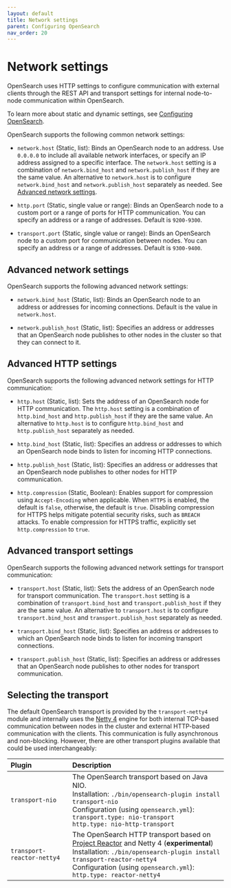 ```yaml
---
layout: default
title: Network settings
parent: Configuring OpenSearch
nav_order: 20
---
```


# Network settings

OpenSearch uses HTTP settings to configure communication with external clients through the REST API and transport settings for internal node-to-node communication within OpenSearch.

To learn more about static and dynamic settings, see [Configuring OpenSearch]({{site.url}}{{site.baseurl}}/install-and-configure/configuring-opensearch/index/).

OpenSearch supports the following common network settings:

- `network.host` (Static, list): Binds an OpenSearch node to an address. Use `0.0.0.0` to include all available network interfaces, or specify an IP address assigned to a specific interface. The `network.host` setting is a combination of `network.bind_host` and `network.publish_host` if they are the same value. An alternative to `network.host` is to configure `network.bind_host` and `network.publish_host` separately as needed. See [Advanced network settings](#advanced-network-settings).

- `http.port` (Static, single value or range): Binds an OpenSearch node to a custom port or a range of ports for HTTP communication. You can specify an address or a range of addresses. Default is `9200-9300`.

- `transport.port` (Static, single value or range): Binds an OpenSearch node to a custom port for communication between nodes. You can specify an address or a range of addresses. Default is `9300-9400`.

## Advanced network settings

OpenSearch supports the following advanced network settings:

- `network.bind_host` (Static, list): Binds an OpenSearch node to an address or addresses for incoming connections. Default is the value in `network.host`. 

- `network.publish_host` (Static, list): Specifies an address or addresses that an OpenSearch node publishes to other nodes in the cluster so that they can connect to it.

## Advanced HTTP settings

OpenSearch supports the following advanced network settings for HTTP communication:

- `http.host` (Static, list): Sets the address of an OpenSearch node for HTTP communication. The `http.host` setting is a combination of `http.bind_host` and `http.publish_host` if they are the same value. An alternative to `http.host` is to configure `http.bind_host` and `http.publish_host` separately as needed. 

- `http.bind_host` (Static, list): Specifies an address or addresses to which an OpenSearch node binds to listen for incoming HTTP connections. 

- `http.publish_host` (Static, list): Specifies an address or addresses that an OpenSearch node publishes to other nodes for HTTP communication.

- `http.compression` (Static, Boolean): Enables support for compression using `Accept-Encoding` when applicable. When `HTTPS` is enabled, the default is `false`, otherwise, the default is `true`. Disabling compression for HTTPS helps mitigate potential security risks, such as `BREACH` attacks. To enable compression for HTTPS traffic, explicitly set `http.compression` to `true`.

## Advanced transport settings

OpenSearch supports the following advanced network settings for transport communication:

- `transport.host` (Static, list): Sets the address of an OpenSearch node for transport communication. The `transport.host` setting is a combination of `transport.bind_host` and `transport.publish_host` if they are the same value. An alternative to `transport.host` is to configure `transport.bind_host` and `transport.publish_host` separately as needed. 

- `transport.bind_host` (Static, list): Specifies an address or addresses to which an OpenSearch node binds to listen for incoming transport connections. 

- `transport.publish_host` (Static, list): Specifies an address or addresses that an OpenSearch node publishes to other nodes for transport communication.

## Selecting the transport

The default OpenSearch transport is provided by the `transport-netty4` module and internally uses the [Netty 4](https://netty.io/) engine for both internal TCP-based communication between nodes in the cluster and external HTTP-based communication with the clients. This communication is fully asynchronous and non-blocking. However, there are other transport plugins available that could be used interchangeably:

Plugin | Description
:---------- | :--------
`transport-nio`    | The OpenSearch transport based on Java NIO. <br> Installation: `./bin/opensearch-plugin install transport-nio` <br> Configuration (using `opensearch.yml`): <br> `transport.type: nio-transport` <br> `http.type: nio-http-transport`
`transport-reactor-netty4`    | The OpenSearch HTTP transport based on [Project Reactor](https://github.com/reactor/reactor-netty) and Netty 4 (**experimental**) <br> Installation: `./bin/opensearch-plugin install transport-reactor-netty4` <br> Configuration (using `opensearch.yml`): <br> `http.type: reactor-netty4`
